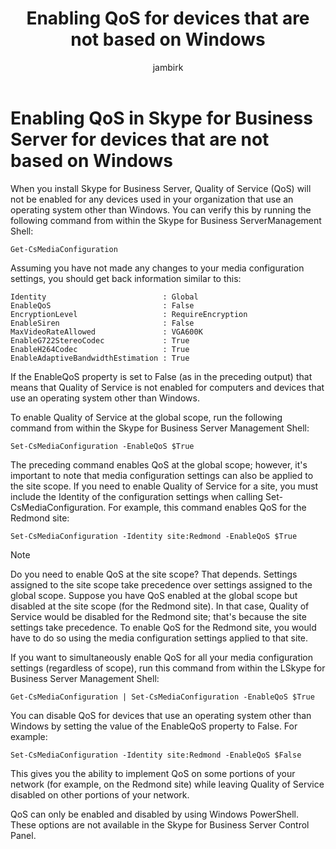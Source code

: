 ﻿---
title: 'Enabling QoS for devices that are not based on Windows'
ms:assetid: 26f793df-aef8-4028-9e3b-6c2c37ea61b9
ms:mtpsurl: https://technet.microsoft.com/en-us/library/JJ204750(v=OCS.15)
ms:contentKeyID: 48183661
mtps_version: v=OCS.15
ms.author: jambirk
author: jambirk
manager: serdars
ms.audience: ITPro
ms.topic: article
ms.prod: skype-for-business-itpro
localization_priority: Normal
description: "Learn how to enable QoS for devices used in your organization that use an operating system other than Windows."
---

# Enabling QoS in Skype for Business Server for devices that are not based on Windows


When you install Skype for Business Server, Quality of Service (QoS) will not be enabled for any devices used in your organization that use an operating system other than Windows. You can verify this by running the following command from within the Skype for Business ServerManagement Shell:

    Get-CsMediaConfiguration

Assuming you have not made any changes to your media configuration settings, you should get back information similar to this:

    Identity                          : Global
    EnableQoS                         : False
    EncryptionLevel                   : RequireEncryption
    EnableSiren                       : False
    MaxVideoRateAllowed               : VGA600K
    EnableG722StereoCodec             : True
    EnableH264Codec                   : True
    EnableAdaptiveBandwidthEstimation : True

If the EnableQoS property is set to False (as in the preceding output) that means that Quality of Service is not enabled for computers and devices that use an operating system other than Windows.

To enable Quality of Service at the global scope, run the following command from within the Skype for Business Server Management Shell:

    Set-CsMediaConfiguration -EnableQoS $True

The preceding command enables QoS at the global scope; however, it's important to note that media configuration settings can also be applied to the site scope. If you need to enable Quality of Service for a site, you must include the Identity of the configuration settings when calling Set-CsMediaConfiguration. For example, this command enables QoS for the Redmond site:

    Set-CsMediaConfiguration -Identity site:Redmond -EnableQoS $True



> [!NOTE]  
> Do you need to enable QoS at the site scope? That depends. Settings assigned to the site scope take precedence over settings assigned to the global scope. Suppose you have QoS enabled at the global scope but disabled at the site scope (for the Redmond site). In that case, Quality of Service would be disabled for the Redmond site; that's because the site settings take precedence. To enable QoS for the Redmond site, you would have to do so using the media configuration settings applied to that site.


If you want to simultaneously enable QoS for all your media configuration settings (regardless of scope), run this command from within the LSkype for Business Server Management Shell:

    Get-CsMediaConfiguration | Set-CsMediaConfiguration -EnableQoS $True

You can disable QoS for devices that use an operating system other than Windows by setting the value of the EnableQoS property to False. For example:

    Set-CsMediaConfiguration -Identity site:Redmond -EnableQoS $False

This gives you the ability to implement QoS on some portions of your network (for example, on the Redmond site) while leaving Quality of Service disabled on other portions of your network.

QoS can only be enabled and disabled by using Windows PowerShell. These options are not available in the Skype for Business Server Control Panel.


